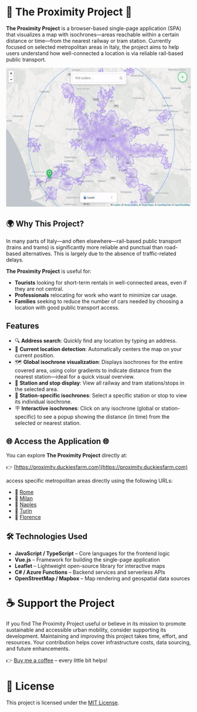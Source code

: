 # 📡 The Proximity Project 📡

**The Proximity Project** is a browser-based single-page application (SPA) that visualizes a map with isochrones—areas reachable within a certain distance or time—from the nearest railway or tram station. Currently focused on selected metropolitan areas in Italy, the project aims to help users understand how well-connected a location is via reliable rail-based public transport.

![into](video/welcome.gif)

## 🌍 Why This Project?

In many parts of Italy—and often elsewhere—rail-based public transport (trains and trams) is significantly more reliable and punctual than road-based alternatives. This is largely due to the absence of traffic-related delays.

**The Proximity Project** is useful for:

- **Tourists** looking for short-term rentals in well-connected areas, even if they are not central.
- **Professionals** relocating for work who want to minimize car usage.
- **Families** seeking to reduce the number of cars needed by choosing a location with good public transport access.

## Features

- 🔍 **Address search**: Quickly find any location by typing an address.
- 📍 **Current location detection**: Automatically centers the map on your current position.
- 🗺️ **Global isochrone visualization**: Displays isochrones for the entire covered area, using color gradients to indicate distance from the nearest station—ideal for a quick visual overview.
- 🚉 **Station and stop display**: View all railway and tram stations/stops in the selected area.
- 🎯 **Station-specific isochrones**: Select a specific station or stop to view its individual isochrone.
- 🪧 **Interactive isochrones**: Click on any isochrone (global or station-specific) to see a popup showing the distance (in time) from the selected or nearest station.

## 🌐 Access the Application 🌐

You can explore **The Proximity Project** directly at:

👉 [https://proximity.duckiesfarm.com](https://proximity.duckiesfarm.com) 

access specific metropolitan areas directly using the following URLs:

- 🏢 [Rome](https://proximity.duckiesfarm/rome)
- 🏢 [Milan](https://proximity.duckiesfarm/milan)
- 🏢 [Naples](https://proximity.duckiesfarm/naples)
- 🏢 [Turin](https://proximity.duckiesfarm/turin)
- 🏢 [Florence](https://proximity.duckiesfarm/florence)


## 🛠️ Technologies Used

- **JavaScript / TypeScript** – Core languages for the frontend logic  
- **Vue.js** – Framework for building the single-page application  
- **Leaflet** – Lightweight open-source library for interactive maps  
- **C# / Azure Functions** – Backend services and serverless APIs  
- **OpenStreetMap / Mapbox** – Map rendering and geospatial data sources  

# ☕ Support the Project
If you find The Proximity Project useful or believe in its mission to promote sustainable and accessible urban mobility, consider supporting its development.
Maintaining and improving this project takes time, effort, and resources. Your contribution helps cover infrastructure costs, data sourcing, and future enhancements.

👉 [Buy me a coffee](https://buymeacoffee.com/nicolcoffee) – every little bit helps!

# 📄 License
This project is licensed under the [MIT License](LICENSE).